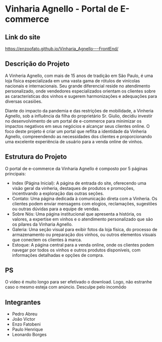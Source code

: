 # Vinharia Agnello - Portal de E-commerce

## Link do site

https://enzoofato.github.io/Vinharia_Agnello---FrontEnd/

## Descrição do Projeto

A Vinheria Agnello, com mais de 15 anos de tradição em São Paulo, é uma loja física especializada em uma vasta gama de rótulos de vinícolas nacionais e internacionais. Seu grande diferencial reside no atendimento personalizado, onde vendedores especializados orientam os clientes sobre as características dos vinhos e sugerem harmonizações e adequações para diversas ocasiões.

Diante do impacto da pandemia e das restrições de mobilidade, a Vinheria Agnello, sob a influência da filha do proprietário Sr. Giulio, decidiu investir no desenvolvimento de um portal de e-commerce para minimizar os impactos negativos em seus negócios e alcançar seus clientes online. O foco deste projeto é criar um portal que reflita a identidade da Vinheria Agnello, compreendendo as necessidades dos clientes e proporcionando uma excelente experiência de usuário para a venda online de vinhos.

## Estrutura do Projeto

O portal de e-commerce da Vinharia Agnello é composto por 5 páginas principais:

* Index (Página Inicial): A página de entrada do site, oferecendo uma visão geral da vinheria, destaques de produtos e promoções, incentivando a exploração das outras seções.
* Contato: Uma página dedicada à comunicação direta com a Vinheria. Os clientes podem enviar mensagens com elogios, reclamações, sugestões ou outras dúvidas para a equipe de vendas.
* Sobre Nós: Uma página institucional que apresenta a história, os valores, a expertise em vinhos e o atendimento personalizado que são os pilares da Vinharia Agnello.
* Galeria: Uma seção visual para exibir fotos da loja física, do processo de armazenamento ou preparação dos vinhos, ou outros elementos visuais que conectem os clientes à marca.
* Estoque: A página central para a venda online, onde os clientes podem navegar por todos os vinhos e outros produtos disponíveis, com informações detalhadas e opções de compra.

## PS

O video é muito longo para ser efetivado o download.
Logo, não estranhe caso o mesmo esteja com anúncio.
Desculpe pelo incomôdo 

## Integrantes

* Pedro Abreu
* João Victor
* Enzo Fatobeni
* Paulo Henrique
* Leonardo Borges
